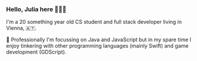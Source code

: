### Hello, Julia here 👩🏼‍💻

I'm a 20 something year old CS student and full stack developer living in Vienna, 🇦🇹. 

🔭 Professionally I'm focussing on Java and JavaScript but in my spare time I enjoy tinkering with other programming languages (mainly Swift) and game development (GDScript).
